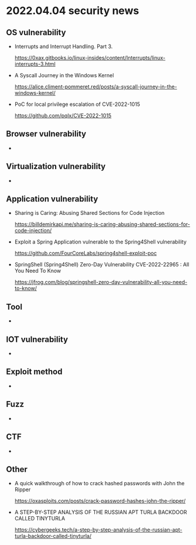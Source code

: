 # 2022.04.04 security news

## OS vulnerability 

* Interrupts and Interrupt Handling. Part 3.

  https://0xax.gitbooks.io/linux-insides/content/Interrupts/linux-interrupts-3.html

* A Syscall Journey in the Windows Kernel

  https://alice.climent-pommeret.red/posts/a-syscall-journey-in-the-windows-kernel/

* PoC for local privilege escalation of CVE-2022-1015

  https://github.com/pqlx/CVE-2022-1015

## Browser vulnerability

* 

## Virtualization vulnerability

* 

## Application vulnerability 

* Sharing is Caring: Abusing Shared Sections for Code Injection

  https://billdemirkapi.me/sharing-is-caring-abusing-shared-sections-for-code-injection/

* Exploit a Spring Application vulnerable to the Spring4Shell vulnerability

  https://github.com/FourCoreLabs/spring4shell-exploit-poc

* SpringShell (Spring4Shell) Zero-Day Vulnerability CVE-2022-22965 : All You Need To Know

  https://jfrog.com/blog/springshell-zero-day-vulnerability-all-you-need-to-know/

## Tool

* 

## IOT vulnerability 

* 

## Exploit method

* 

## Fuzz

* 

## CTF

* 

## Other

* A quick walkthrough of how to crack hashed passwords with John the Ripper

  https://oxasploits.com/posts/crack-password-hashes-john-the-ripper/

* A STEP-BY-STEP ANALYSIS OF THE RUSSIAN APT TURLA BACKDOOR CALLED TINYTURLA

  https://cybergeeks.tech/a-step-by-step-analysis-of-the-russian-apt-turla-backdoor-called-tinyturla/